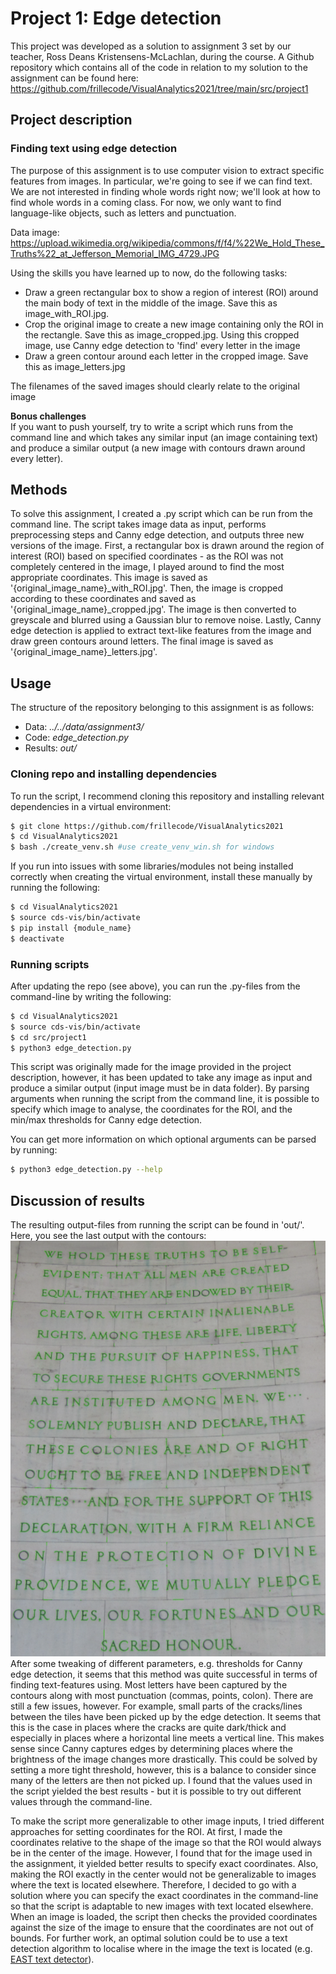 # Project 1: Edge detection
This project was developed as a solution to assignment 3 set by our teacher, Ross Deans Kristensens-McLachlan, during the course. A Github repository which contains all of the code in relation to my solution to the assignment can be found here: 
https://github.com/frillecode/VisualAnalytics2021/tree/main/src/project1

## Project description 
### Finding text using edge detection
The purpose of this assignment is to use computer vision to extract specific features from images. In particular, we're going to see if we can find text. We are not interested in finding whole words right now; we'll look at how to find whole words in a coming class. For now, we only want to find language-like objects, such as letters and punctuation.  

Data image:  
https://upload.wikimedia.org/wikipedia/commons/f/f4/%22We_Hold_These_Truths%22_at_Jefferson_Memorial_IMG_4729.JPG

Using the skills you have learned up to now, do the following tasks:
- Draw a green rectangular box to show a region of interest (ROI) around the main body of text in the middle of the image. Save this as image_with_ROI.jpg.  
- Crop the original image to create a new image containing only the ROI in the rectangle. Save this as image_cropped.jpg.
Using this cropped image, use Canny edge detection to 'find' every letter in the image  
- Draw a green contour around each letter in the cropped image. Save this as image_letters.jpg

The filenames of the saved images should clearly relate to the original image  

__Bonus challenges__  
If you want to push yourself, try to write a script which runs from the command line and which takes any similar input (an image containing text) and produce a similar output (a new image with contours drawn around every letter).


## Methods
To solve this assignment, I created a .py script which can be run from the command line. The script takes image data as input, performs preprocessing steps and Canny edge detection, and outputs three new versions of the image. First, a rectangular box is drawn around the region of interest (ROI) based on specified coordinates - as the ROI was not completely centered in the image, I played around to find the most appropriate coordinates. This image is saved as '{original\_image\_name}\_with\_ROI.jpg'. Then, the image is cropped according to these coordinates and saved as '{original\_image\_name}\_cropped.jpg'. The image is then converted to greyscale and blurred using a Gaussian blur to remove noise. Lastly, Canny edge detection is applied to extract text-like features from the image and draw green contours around letters. The final image is saved as '{original\_image\_name}\_letters.jpg'.  

## Usage
The structure of the repository belonging to this assignment is as follows:  
  - Data: _../../data/assignment3/_ 
  - Code: _edge\_detection.py_
  - Results: _out/_ 

### Cloning repo and installing dependencies 
To run the script, I recommend cloning this repository and installing relevant dependencies in a virtual environment:  

```bash
$ git clone https://github.com/frillecode/VisualAnalytics2021
$ cd VisualAnalytics2021
$ bash ./create_venv.sh #use create_venv_win.sh for windows
```


If you run into issues with some libraries/modules not being installed correctly when creating the virtual environment, install these manually by running the following:  
```bash
$ cd VisualAnalytics2021
$ source cds-vis/bin/activate
$ pip install {module_name}
$ deactivate
```

### Running scripts
After updating the repo (see above), you can run the .py-files from the command-line by writing the following:
``` bash
$ cd VisualAnalytics2021
$ source cds-vis/bin/activate
$ cd src/project1
$ python3 edge_detection.py
```

This script was originally made for the image provided in the project description, however, it has been updated to take any image as input and produce a similar output (input image must be in data folder). By parsing arguments when running the script from the command line, it is possible to specify which image to analyse, the coordinates for the ROI, and the min/max thresholds for Canny edge detection. 

You can get more information on which optional arguments can be parsed by running:
``` bash
$ python3 edge_detection.py --help
```

## Discussion of results
The resulting output-files from running the script can be found in 'out/'. Here, you see the last output with the contours:
![results](../../figures/project1_results.png)  
After some tweaking of different parameters, e.g. thresholds for Canny edge detection, it seems that this method was quite successful in terms of finding text-features using. Most letters have been captured by the contours along with most punctuation (commas, points, colon). There are still a few issues, however. For example, small parts of the cracks/lines between the tiles have been picked up by the edge detection. It seems that this is the case in places where the cracks are quite dark/thick and especially in places where a horizontal line meets a vertical line. This makes sense since Canny captures edges by determining places where the brightness of the image changes more drastically. This could be solved by setting a more tight threshold, however, this is a balance to consider since many of the letters are then not picked up. I found that the values used in the script yielded the best results - but it is possible to try out different values through the command-line.  

To make the script more generalizable to other image inputs, I tried different approaches for setting coordinates for the ROI. At first, I made the coordinates relative to the shape of the image so that the ROI would always be in the center of the image. However, I found that for the image used in the assignment, it yielded better results to specify exact coordinates. Also, making the ROI exactly in the center would not be generalizable to images where the text is located elsewhere. Therefore, I decided to go with a solution where you can specify the exact coordinates in the command-line so that the script is adaptable to new images with text located elsewhere. When an image is loaded, the script then checks the provided coordinates against the size of the image to ensure that the coordinates are not out of bounds. For further work, an optimal solution could be to use a text detection algorithm to localise where in the image the text is located (e.g. [EAST text detector](https://github.com/argman/EAST)). 
